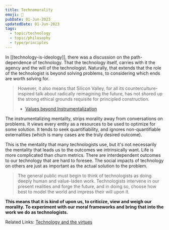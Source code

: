 ```yaml
---
title: Technomorality
emoji: 🤖
pubDate: 01-Jun-2023
updatedDate: 01-Jun-2023
tags:
  - topic/technology
  - topic/philosophy
  - type/principles
---
```


In [[technology-is-ideology]], there was a discussion on the path-dependence of technology. That the technology itself, carries with it the agency and the will of the technologist. Naturally, that extends that the role of the technologist is beyond solving problems, to considering which ends are worth solving for.

>However, it also means that Silicon Valley, for all its counterculture-inspired talk about radically reimagining the future, has not shored up the strong ethical grounds requisite for principled construction.
>
>- [Values beyond Instrumentalization](https://letterstoayoungtechnologist.com/Value-Beyond-Instrumentalization)

The instrumentalizing mentality, strips morality away from conversations on problems. It views every entity as a resources to be used to optimize for some solution. It tends to seek quantifiability, and ignores non-quantifiable externalities (which is many cases are the truly desired outcome).

This is the mentality that many technologists use, but it's not necessarily the mentality that leads us to the outcomes we intrinsically want. Life is more complicated than churn metrics. There are interdependent outcomes to our technology that are hard to foresee. The social impacts of technology on others are just as important as the actual solution to the problem.

>The general public must begin to think of technologists as doing deeply human and value-laden work. Technologists intervene in our present realities and forge the future, and in doing so, choose how best to model the world and impress their will upon it.

**This means that it is kind of upon us, to criticize, view and weigh our morality. To experiment with our moral frameworks and bring that into the work we do as technologists.**

Related Links:
[Technology and the virtues](https://ndpr.nd.edu/reviews/technology-and-the-virtues-a-philosophical-guide-to-a-future-worth-wanting/)